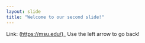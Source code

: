 ```yaml
---
layout: slide
title: "Welcome to our second slide!"
---
```

Link: (https://msu.edu/)_
Use the left arrow to go back!
